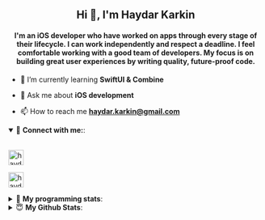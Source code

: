 <h2 align="center">Hi 👋, I'm Haydar Karkin</h2>
<h4 align="center">I'm an iOS developer who have worked on apps through every stage of their lifecycle. I can work independently and respect a deadline. I feel comfortable working with a good team of developers. My focus is on building great user experiences by writing quality, future-proof code.</h4>

- 🌱 I’m currently learning **SwiftUI & Combine**

- 💬 Ask me about **iOS development**

- 📫 How to reach me **haydar.karkin@gmail.com**

<details open> 
 <summary>🔗 <b>Connect with me:</b>: </summary>
<br>
<p align="left">
<a href="https://linkedin.com/in/haydar-karkin" target="blank"><img align="center" src="https://img.shields.io/badge/LinkedIn-0077B5?style=for-the-badge&logo=linkedin&logoColor=white" alt="haydar-karkin" height="30" /></a>
</p>

<p align="left"> <a href="https://twitter.com/haydarkarkin" target="blank"><img src="https://img.shields.io/twitter/follow/haydarkarkin?logo=twitter&style=for-the-badge" height="30" alt="haydarkarkin" /></a> </p>
</details>

<details> 
 <summary>🤖 <b>My programming stats</b>: </summary>
<br>
<!--START_SECTION:waka-->
**I'm a Night 🦉** 

```text
🌞 Morning    30 commits     █░░░░░░░░░░░░░░░░░░░░░░░░   7.16% 
🌆 Daytime    108 commits    ██████░░░░░░░░░░░░░░░░░░░   25.78% 
🌃 Evening    181 commits    ██████████░░░░░░░░░░░░░░░   43.2% 
🌙 Night      100 commits    ██████░░░░░░░░░░░░░░░░░░░   23.87%

```
📅 **I'm Most Productive on Wednesday** 

```text
Monday       65 commits     ████░░░░░░░░░░░░░░░░░░░░░   15.51% 
Tuesday      69 commits     ████░░░░░░░░░░░░░░░░░░░░░   16.47% 
Wednesday    92 commits     █████░░░░░░░░░░░░░░░░░░░░   21.96% 
Thursday     55 commits     ███░░░░░░░░░░░░░░░░░░░░░░   13.13% 
Friday       59 commits     ███░░░░░░░░░░░░░░░░░░░░░░   14.08% 
Saturday     25 commits     █░░░░░░░░░░░░░░░░░░░░░░░░   5.97% 
Sunday       54 commits     ███░░░░░░░░░░░░░░░░░░░░░░   12.89%

```


📊 **This Week I Spent My Time On** 

```text
💬 Programming Languages: 
No Activity Tracked This Week

```

**I Mostly Code in Swift** 

```text
Swift                    21 repos            ██████████████████░░░░░░░   72.41% 
Objective-C              3 repos             ██░░░░░░░░░░░░░░░░░░░░░░░   10.34% 
JavaScript               2 repos             █░░░░░░░░░░░░░░░░░░░░░░░░   6.9% 
HTML                     1 repo              ░░░░░░░░░░░░░░░░░░░░░░░░░   3.45% 
Vue                      1 repo              ░░░░░░░░░░░░░░░░░░░░░░░░░   3.45%

```



 Last Updated on 05/03/2022 01:20:40 UTC
<!--END_SECTION:waka-->
</details>


<details>
<summary>😇 <b>My Github Stats</b>: </summary>
<br>

<p>&nbsp;<img align="center" src="https://github-readme-stats.vercel.app/api?username=haydarkarkin&show_icons=true&locale=en&theme=dark" alt="haydarkarkin" /></p>

<p><img align="center" src="https://github-readme-streak-stats.herokuapp.com/?user=haydarkarkin&theme=dark" alt="haydarkarkin" /></p>
</details>
